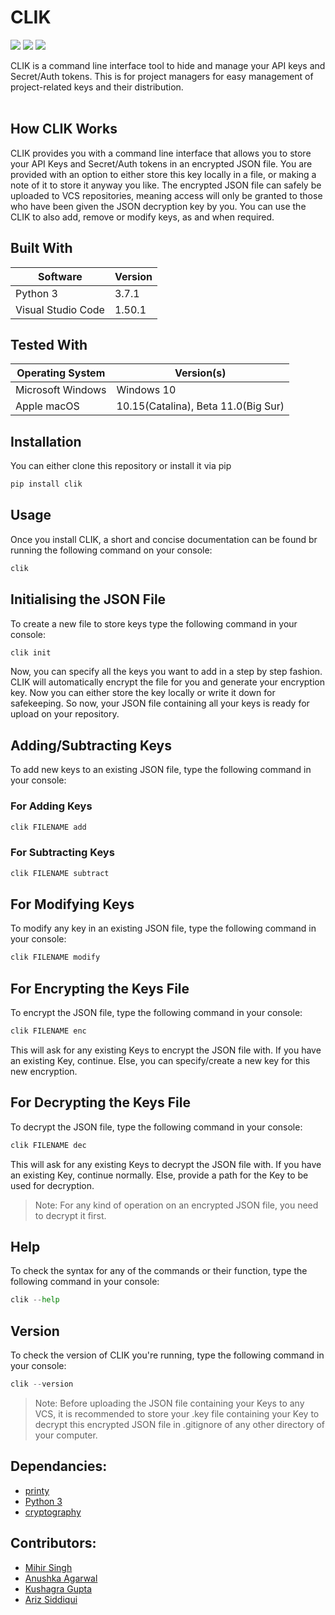 # CLIK
![](https://img.shields.io/github/forks/MLSA-SRM/Project-CLIK?style=for-the-badge)
![](https://img.shields.io/github/stars/MLSA-SRM/Project-CLIK?color=purple&style=for-the-badge)
![](https://img.shields.io/badge/contributors-4-orange.svg?style=for-the-badge)

CLIK is a command line interface tool to hide and manage your API keys and Secret/Auth tokens.
This is for project managers for easy management of project-related keys and their distribution.
<br><br>
## How CLIK Works
CLIK provides you with a command line interface that allows you to store your API Keys and Secret/Auth tokens in an encrypted JSON file.
You are provided with an option to either store this key locally in a file, or making a note of it to store it anyway you like.
The encrypted JSON file can safely be uploaded to VCS repositories, meaning access will only be granted to those who have been given the JSON decryption key by you.
You can use the CLIK to also add, remove or modify keys, as and when required.
## Built With
| Software | Version |
|----------|---------|
| Python 3 | 3.7.1 |
| Visual Studio Code| 1.50.1|

## Tested With
| Operating System | Version(s) |
|----------|-------------|
| Microsoft Windows | Windows 10 |
| Apple macOS | 10.15(Catalina), Beta 11.0(Big Sur) |

## Installation
You can either clone this repository or install it via pip
```python
pip install clik
```

## Usage
Once you install CLIK, a short and concise documentation can be found br running the following command on your console:
```python
clik
```
## Initialising the JSON File
To create a new file to store keys type the following command in your console:
```python
clik init
```
Now, you can specify all the keys you want to add in a step by step fashion.
CLIK will automatically encrypt the file for you and generate your encryption key.
Now you can either store the key locally or write it down for safekeeping.
So now, your JSON file containing all your keys is ready for upload on your repository.
## Adding/Subtracting Keys
To add new keys to an existing JSON file, type the following command in your console:
<br>
### For Adding Keys
```python
clik FILENAME add
```

### For Subtracting Keys
```python
clik FILENAME subtract
```
## For Modifying Keys
To modify any key in an existing JSON file, type the following command in your console:
```python
clik FILENAME modify
```
## For Encrypting the Keys File
To encrypt the JSON file, type the following command in your console:
```python
clik FILENAME enc
```
This will ask for any existing Keys to encrypt the JSON file with. If you have an existing Key,
 continue. Else, you can specify/create a new key for this new encryption.

 ## For Decrypting the Keys File
 To decrypt the JSON file, type the following command in your console:
 ```python
 clik FILENAME dec
 ```
This will ask for any existing Keys to decrypt the JSON file with. If you have an existing Key,
continue normally. Else, provide a path for the Key to be used for decryption.

> Note: For any kind of operation on an encrypted JSON file, you need to decrypt it first.

## Help
To check the syntax for any of the commands or their function, type the following command in your console:
```python
clik --help
```

## Version
To check the version of CLIK you're running, type the following command in your console:
```python
clik --version
```
> Note: Before uploading the JSON file containing your Keys to any VCS, it is recommended to store your .key file containing your Key to decrypt this encrypted JSON file in .gitignore of any other directory of your computer.

## Dependancies:
* [printy](https://github.com/edraobdu/printy)
* [Python 3](https://python.org/)
* [cryptography](https://github.com/pyca/cryptography)

## Contributors:
* [Mihir Singh](https://github.com/mihirs16)
* [Anushka Agarwal](https://github.com/anushka17agarwal)
* [Kushagra Gupta](https://github.com/KG-1510)
* [Ariz Siddiqui](https://github.com/arizsiddiqui)
